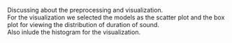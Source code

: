 Discussing about the preprocessing and visualization.</br>
For the visualization we selected the models as the scatter plot and the box plot for viewing the distribution of duration of sound.</br>
Also inlude the histogram for the visualization.
